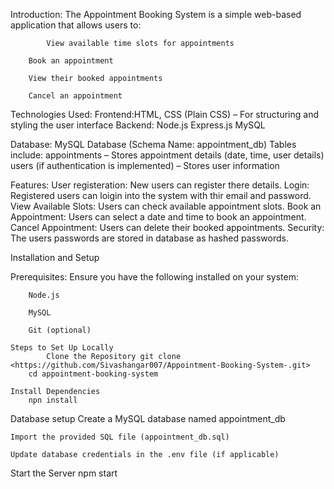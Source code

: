 Introduction:
	The Appointment Booking System is a simple web-based application that allows users to:

    		View available time slots for appointments

		Book an appointment

		View their booked appointments

		Cancel an appointment 
 Technologies Used:
	Frontend:HTML, CSS (Plain CSS) – For structuring and styling the user interface
 	Backend:
  		Node.js
    		Express.js
      		MySQL

 Database:
 	MySQL Database (Schema Name: appointment_db)
  	Tables include:
   		appointments – Stores appointment details (date, time, user details)
     		users (if authentication is implemented) – Stores user information


Features:
	User registeration: New users can register there details.
 	Login: Registered users can loigin into the system with thir email and password.
	View Available Slots: Users can check available appointment slots.
 	Book an Appointment: Users can select a date and time to book an appointment.
  	Cancel Appointment: Users can delete their booked appointments.
   	Security: The users passwords are stored in database as hashed passwords. 



Installation and Setup

Prerequisites:
	Ensure you have the following installed on your system:

		Node.js

		MySQL

		Git (optional)

   	Steps to Set Up Locally
    		Clone the Repository git clone <https://github.com/Sivashangar007/Appointment-Booking-System-.git>
		cd appointment-booking-system

  	Install Dependencies
   		npn install


Database setup
	Create a MySQL database named appointment_db

	Import the provided SQL file (appointment_db.sql)

	Update database credentials in the .env file (if applicable)


  Start the Server
  	npm start
	
    	
 	
	
     		
   		
  	
 		
